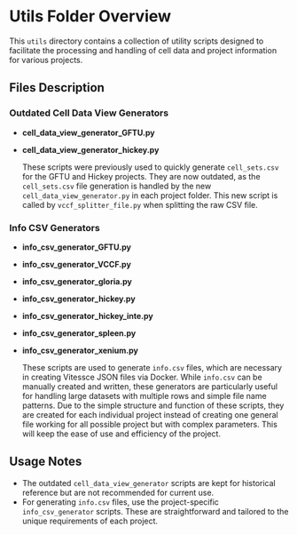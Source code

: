 # Utils Folder Overview

This `utils` directory contains a collection of utility scripts designed to facilitate the processing and handling of cell data and project information for various projects. 

## Files Description

### Outdated Cell Data View Generators
- **cell_data_view_generator_GFTU.py**
- **cell_data_view_generator_hickey.py**

  These scripts were previously used to quickly generate `cell_sets.csv` for the GFTU and Hickey projects. They are now outdated, as the `cell_sets.csv` file generation is handled by the new `cell_data_view_generator.py` in each project folder. This new script is called by `vccf_splitter_file.py` when splitting the raw CSV file.

### Info CSV Generators
- **info_csv_generator_GFTU.py**
- **info_csv_generator_VCCF.py**
- **info_csv_generator_gloria.py**
- **info_csv_generator_hickey.py**
- **info_csv_generator_hickey_inte.py**
- **info_csv_generator_spleen.py**
- **info_csv_generator_xenium.py**

  These scripts are used to generate `info.csv` files, which are necessary in creating Vitessce JSON files via Docker. While `info.csv` can be manually created and written, these generators are particularly useful for handling large datasets with multiple rows and simple file name patterns. Due to the simple structure and function of these scripts, they are created for each individual project instead of creating one general file working for all possible project but with complex parameters. This will keep the ease of use and efficiency of the project.

## Usage Notes

- The outdated `cell_data_view_generator` scripts are kept for historical reference but are not recommended for current use.
- For generating `info.csv` files, use the project-specific `info_csv_generator` scripts. These are straightforward and tailored to the unique requirements of each project.
